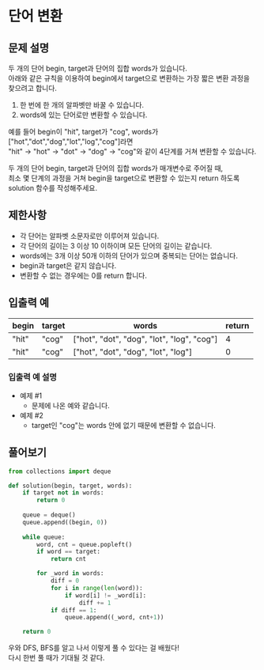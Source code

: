 # 단어 변환

## 문제 설명

두 개의 단어 begin, target과 단어의 집합 words가 있습니다.   
아래와 같은 규칙을 이용하여 begin에서 target으로 변환하는 가장 짧은 변환 과정을 찾으려고 합니다.  

1. 한 번에 한 개의 알파벳만 바꿀 수 있습니다.
2. words에 있는 단어로만 변환할 수 있습니다.

예를 들어 begin이 "hit", target가 "cog", words가 ["hot","dot","dog","lot","log","cog"]라면  
"hit" -> "hot" -> "dot" -> "dog" -> "cog"와 같이 4단계를 거쳐 변환할 수 있습니다.  
  
두 개의 단어 begin, target과 단어의 집합 words가 매개변수로 주어질 때,  
최소 몇 단계의 과정을 거쳐 begin을 target으로 변환할 수 있는지 return 하도록 solution 함수를 작성해주세요.

## 제한사항

- 각 단어는 알파벳 소문자로만 이루어져 있습니다.
- 각 단어의 길이는 3 이상 10 이하이며 모든 단어의 길이는 같습니다.
- words에는 3개 이상 50개 이하의 단어가 있으며 중복되는 단어는 없습니다.
- begin과 target은 같지 않습니다.
- 변환할 수 없는 경우에는 0를 return 합니다.

## 입출력 예
|begin|target|words|return|
|--|--|--|--|
|"hit"|"cog"|["hot", "dot", "dog", "lot", "log", "cog"]|4|
|"hit"|"cog"|["hot", "dot", "dog", "lot", "log"]|0|

### 입출력 예 설명

- 예제 #1
  - 문제에 나온 예와 같습니다.
- 예제 #2
  - target인 "cog"는 words 안에 없기 때문에 변환할 수 없습니다.

## 풀어보기

```python
from collections import deque

def solution(begin, target, words):
    if target not in words:
        return 0
    
    queue = deque()
    queue.append((begin, 0))
    
    while queue:
        word, cnt = queue.popleft()
        if word == target:
            return cnt

        for _word in words:
            diff = 0
            for i in range(len(word)):
                if word[i] != _word[i]:
                    diff += 1
            if diff == 1:
                queue.append((_word, cnt+1))

    return 0
```

우와 DFS, BFS를 알고 나서 이렇게 풀 수 있다는 걸 배웠다!  
다시 한번 풀 때가 기대될 것 같다.

